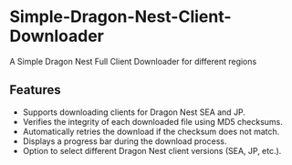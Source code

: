 # Simple-Dragon-Nest-Client-Downloader
A Simple Dragon Nest Full Client Downloader for different regions

## Features
- Supports downloading clients for Dragon Nest SEA and JP.
- Verifies the integrity of each downloaded file using MD5 checksums.
- Automatically retries the download if the checksum does not match.
- Displays a progress bar during the download process.
- Option to select different Dragon Nest client versions (SEA, JP, etc.).
